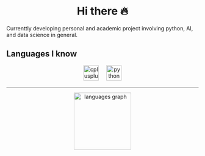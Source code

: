 <h1 align="center">
  Hi there 🔥
</h1>


Currenttly developing personal and academic project involving python, AI, and data science in general.


## Languages I know
<div align="center">
  <img src="https://cdn.jsdelivr.net/gh/devicons/devicon/icons/cplusplus/cplusplus-original.svg" height="40" alt="cplusplus logo"  />
  <img width="12" />
  <img src="https://cdn.jsdelivr.net/gh/devicons/devicon/icons/python/python-original.svg" height="40" alt="python logo"  />
</div>

---

<div align="center">
  <img src="https://github-readme-stats.vercel.app/api/top-langs?username=Perea094&locale=en&hide_title=false&layout=compact&card_width=320&langs_count=5&theme=dracula&hide_border=false&order=2" height="150" alt="languages graph"  />
</div>
